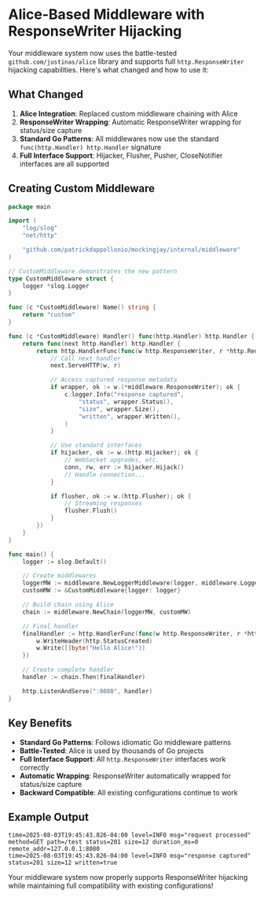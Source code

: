# Alice-Based Middleware with ResponseWriter Hijacking

Your middleware system now uses the battle-tested `github.com/justinas/alice` library and supports full `http.ResponseWriter` hijacking capabilities. Here's what changed and how to use it:

## What Changed

1. **Alice Integration**: Replaced custom middleware chaining with Alice
2. **ResponseWriter Wrapping**: Automatic ResponseWriter wrapping for status/size capture
3. **Standard Go Patterns**: All middlewares now use the standard `func(http.Handler) http.Handler` signature
4. **Full Interface Support**: Hijacker, Flusher, Pusher, CloseNotifier interfaces are all supported

## Creating Custom Middleware

```go
package main

import (
    "log/slog"
    "net/http"

    "github.com/patrickdappollonio/mockingjay/internal/middleware"
)

// CustomMiddleware demonstrates the new pattern
type CustomMiddleware struct {
    logger *slog.Logger
}

func (c *CustomMiddleware) Name() string {
    return "custom"
}

func (c *CustomMiddleware) Handler() func(http.Handler) http.Handler {
    return func(next http.Handler) http.Handler {
        return http.HandlerFunc(func(w http.ResponseWriter, r *http.Request) {
            // Call next handler
            next.ServeHTTP(w, r)

            // Access captured response metadata
            if wrapper, ok := w.(*middleware.ResponseWriter); ok {
                c.logger.Info("response captured",
                    "status", wrapper.Status(),
                    "size", wrapper.Size(),
                    "written", wrapper.Written(),
                )
            }

            // Use standard interfaces
            if hijacker, ok := w.(http.Hijacker); ok {
                // WebSocket upgrades, etc.
                conn, rw, err := hijacker.Hijack()
                // Handle connection...
            }

            if flusher, ok := w.(http.Flusher); ok {
                // Streaming responses
                flusher.Flush()
            }
        })
    }
}

func main() {
    logger := slog.Default()

    // Create middlewares
    loggerMW := middleware.NewLoggerMiddleware(logger, middleware.LoggerConfig{})
    customMW := &CustomMiddleware{logger: logger}

    // Build chain using Alice
    chain := middleware.NewChain(loggerMW, customMW)

    // Final handler
    finalHandler := http.HandlerFunc(func(w http.ResponseWriter, r *http.Request) {
        w.WriteHeader(http.StatusCreated)
        w.Write([]byte("Hello Alice!"))
    })

    // Create complete handler
    handler := chain.Then(finalHandler)

    http.ListenAndServe(":8080", handler)
}
```

## Key Benefits

- **Standard Go Patterns**: Follows idiomatic Go middleware patterns
- **Battle-Tested**: Alice is used by thousands of Go projects
- **Full Interface Support**: All `http.ResponseWriter` interfaces work correctly
- **Automatic Wrapping**: ResponseWriter automatically wrapped for status/size capture
- **Backward Compatible**: All existing configurations continue to work

## Example Output

```
time=2025-08-03T19:45:43.826-04:00 level=INFO msg="request processed" method=GET path=/test status=201 size=12 duration_ms=0 remote_addr=127.0.0.1:8080
time=2025-08-03T19:45:43.826-04:00 level=INFO msg="response captured" status=201 size=12 written=true
```

Your middleware system now properly supports ResponseWriter hijacking while maintaining full compatibility with existing configurations!
